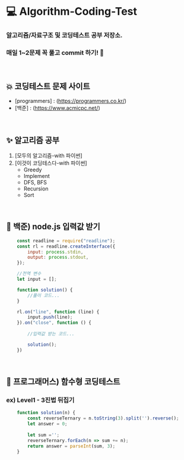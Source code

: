 # 💻 Algorithm-Coding-Test
### 알고리즘/자료구조 및 코딩테스트 공부 저장소.
### 매일 1~2문제 꼭 풀고 commit 하기! 😤

<br>

## 💥 코딩테스트 문제 사이트
- [programmers] : (https://programmers.co.kr/)
- [백준] : (https://www.acmicpc.net/)

<br>

## ✨ 알고리즘 공부
1. [모두의 알고리즘-with 파이썬]
2. [이것이 코딩테스다-with 파이썬]
    - Greedy
    - Implement
    - DFS, BFS
    - Recursion
    - Sort

<br>

## 🏃 백준) node.js 입력값 받기
```javascript
    const readline = require("readline"); 
    const rl = readline.createInterface({ 
        input: process.stdin, 
        output: process.stdout, 
    }); 

    //전역 변수
    let input = [];

    function solution() {
        //풀이 코드...
    }

    rl.on("line", function (line) {
        input.push(line); 
    }).on("close", function () { 
        
        //입력값 받는 코드...

        solution();
    })
```

<br>

## 🏃 프로그래머스) 함수형 코딩테스트
### ex) Level1 - 3진법 뒤집기
```javascript
    function solution(n) {
        const reverseTernary = n.toString(3).split('').reverse();
        let answer = 0;
        
        let sum ='';
        reverseTernary.forEach(n => sum += n);
        return answer = parseInt(sum, 3);
    }
```

<br>